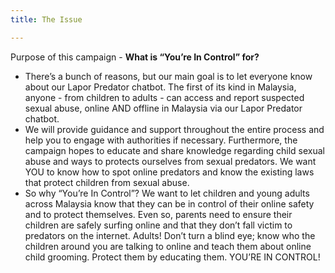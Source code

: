 ```yaml
---
title: The Issue

---
```



Purpose of this campaign - **What is “You’re In Control” for?**

* There’s a bunch of reasons, but our main goal is to let everyone know about our Lapor Predator chatbot. The first of its kind in Malaysia, anyone - from children to adults - can access and report suspected sexual abuse, online AND offline in Malaysia via our Lapor Predator chatbot. 
* We will provide guidance and support throughout the entire process and help you to engage with authorities if necessary. Furthermore, the campaign hopes to educate and share knowledge regarding child sexual abuse and ways to protects ourselves from sexual predators. We want YOU to know how to spot online predators and know the existing laws that protect children from sexual abuse.
* So why “You’re In Control”? We want to let children and young adults across Malaysia know that they can be in control of their online safety and to protect themselves. Even so, parents need to ensure their children are safely surfing online and that they don’t fall victim to predators on the internet. Adults! Don’t turn a blind eye; know who the children around you are talking to online and teach them about online child grooming. Protect them by educating them. YOU’RE IN CONTROL!
